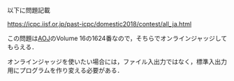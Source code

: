 以下に問題記載

https://icpc.iisf.or.jp/past-icpc/domestic2018/contest/all_ja.html

この問題は[AOJ](http://judge.u-aizu.ac.jp/onlinejudge/index.jsp?lang=ja)のVolume 16の1624番なので，そちらでオンラインジャッジしてもらえる．

オンラインジャッジを使いたい場合には，ファイル入出力ではなく，標準入出力用にプログラムを作り変える必要がある．
